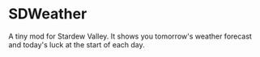 # SDWeather

A tiny mod for Stardew Valley. It shows you tomorrow's weather forecast and today's luck at the start of each day.
